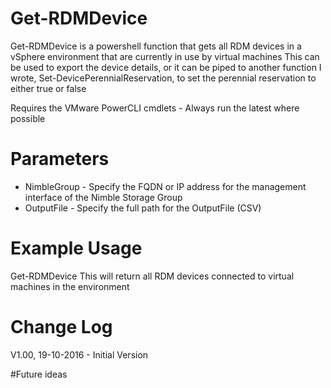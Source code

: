 # Get-RDMDevice
Get-RDMDevice is a powershell function that gets all RDM devices in a vSphere environment that are currently in use by virtual machines
This can be used to export the device details, or it can be piped to another function I wrote, Set-DevicePerennialReservation, to set the perennial reservation to either true or false

Requires the VMware PowerCLI cmdlets - Always run the latest where possible

# Parameters
- NimbleGroup - Specify the FQDN or IP address for the management interface of the Nimble Storage Group
- OutputFile - Specify the full path for the OutputFile (CSV)

# Example Usage
   Get-RDMDevice
   This will return all RDM devices connected to virtual machines in the environment

# Change Log
V1.00, 19-10-2016 - Initial Version

#Future ideas
